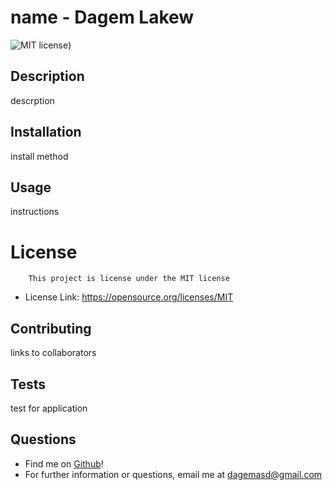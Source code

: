 # name - Dagem Lakew
![MIT license](https://img.shields.io/badge/License-MIT-yellow.svg))
## Description
descrption
## Installation
install method
## Usage
instructions
 # License
        This project is license under the MIT license
        
* License Link: https://opensource.org/licenses/MIT
## Contributing
links to collaborators
## Tests
test for application
## Questions
- Find me on [Github](https//github.com/Azo-na)!
- For further information or questions, email me at dagemasd@gmail.com
